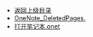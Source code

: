 - [返回上级目录](../_sidebar.md)
- [OneNote_DeletedPages.](OneNote_DeletedPages.one)
- [打开笔记本.onet](打开笔记本.onetoc2)